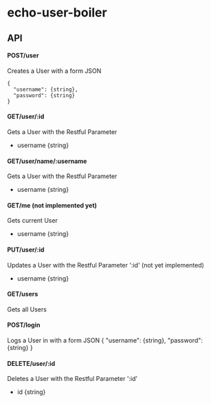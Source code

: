 # echo-user-boiler
## API

#### POST/user
Creates a User with a form
JSON
```
{
  "username": {string},
  "password": {string}
}
```

#### GET/user/:id
Gets a User with the Restful Parameter
+ username {string}

#### GET/user/name/:username
Gets a User with the Restful Parameter
+ username {string}

#### GET/me (not implemented yet)
Gets current User
+ username {string}

#### PUT/user/:id
Updates a User with the Restful Parameter ':id' (not yet implemented)
+ username {string}

#### GET/users
Gets all Users

#### POST/login
Logs a User in with a form
JSON
{
  "username": {string},
  "password": {string}
}

#### DELETE/user/:id
Deletes a User with the Restful Parameter ':id'
+ id {string}

